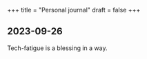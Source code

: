 +++
title = "Personal journal"
draft = false
+++

## 2023-09-26

Tech-fatigue is a blessing in a way. 
